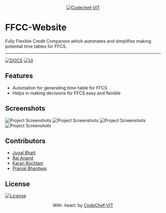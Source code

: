 

<p align="center"><a href="http://www.codechefvit.com" target="_blank"><img src="https://s3.amazonaws.com/codechef_shared/sites/all/themes/abessive/logo-3.png" title="CodeChef-VIT" alt="Codechef-VIT"></a>
</p>

# FFCC-Website
Fully Flexible Credit Companion which automates and simplifies making potential time tables for FFCS.

---
[![DOCS](https://img.shields.io/badge/Documentation-see%20docs-green?style=flat-square&logo=appveyor)](https://documenter.getpostman.com/view/11130410/Szf6Wo79?version=latest)
  [![UI ](https://img.shields.io/badge/User%20Interface-Link%20to%20UI-orange?style=flat-square&logo=appveyor)](https://codechefvit.github.io/FFCC-Website/)


## Features
- Automation for generating time-table for FFCS
- Helps in making decisions for FFCS easy and flexible


## Screenshots
<img src="https://github.com/jugalbhatt123/FFCC-Website/blob/master/assets/img/FFCC/Screenshot%20(115).png" alt="Project Screenshots">
<img src="https://github.com/jugalbhatt123/FFCC-Website/blob/master/assets/img/FFCC/Screenshot%20(117).png" alt="Project Screenshots">
<img src="https://github.com/jugalbhatt123/FFCC-Website/blob/master/assets/img/FFCC/Screenshot%20(119).png" alt="Project Screenshots">
<img src="https://github.com/jugalbhatt123/FFCC-Website/blob/master/assets/img/FFCC/Screenshot%20(120).png" alt="Project Screenshots">


## Contributors
- <a href="https://github.com/jugalbhatt123">Jugal Bhatt</a>
- <a href="https://github.com/Juat-A-Pixel">Raj Anand</a>
- <a href="https://github.com/karan-rochlani">Karan Rochlani</a>
- <a href="https://github.com/Bhard27">Pranjal Bhardwaj</a>

## License

[![License](http://img.shields.io/:license-mit-blue.svg?style=flat-square)](http://badges.mit-license.org)

<p align="center">
	With :heart: by <a href="http://www.codechefvit.com" target="_blank">CodeChef-VIT</a>
</p>
